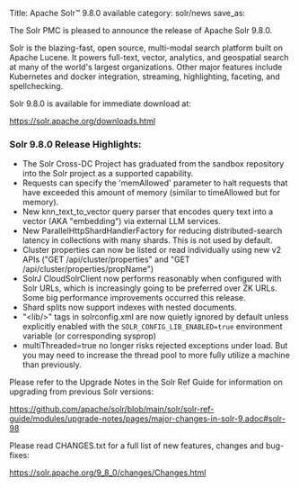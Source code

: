 Title: Apache Solr™ 9.8.0 available
category: solr/news
save_as:

The Solr PMC is pleased to announce the release of Apache Solr 9.8.0.

Solr is the blazing-fast, open source, multi-modal search platform built on Apache Lucene. It powers full-text, vector, analytics, and geospatial search at many of the world's largest organizations. Other major features include Kubernetes and docker integration, streaming, highlighting, faceting, and spellchecking.

Solr 9.8.0 is available for immediate download at:

  <https://solr.apache.org/downloads.html>

### Solr 9.8.0 Release Highlights:

  * The Solr Cross-DC Project has graduated from the sandbox repository into the Solr project as a supported capability.
  * Requests can specify the 'memAllowed' parameter to halt requests that have exceeded this amount of memory (similar to timeAllowed but for memory).
  * New knn_text_to_vector query parser that encodes query text into a vector (AKA "embedding") via external LLM services.
  * New ParallelHttpShardHandlerFactory for reducing distributed-search latency in collections with many shards. This is not used by default.
  * Cluster properties can now be listed or read individually using new v2 APIs ("GET /api/cluster/properties" and "GET /api/cluster/properties/propName")
  * SolrJ CloudSolrClient now performs reasonably when configured with Solr URLs, which is increasingly going to be preferred over ZK URLs.  Some big performance improvements occurred this release.
  * Shard splits now support indexes with nested documents.
  * "\<lib/\>" tags in solrconfig.xml are now quietly ignored by default unless explicitly enabled with the `SOLR_CONFIG_LIB_ENABLED=true` environment variable (or corresponding sysprop)
  * multiThreaded=true no longer risks rejected exceptions under load.  But you may need to increase the thread pool to more fully utilize a machine than previously.

Please refer to the Upgrade Notes in the Solr Ref Guide for information on upgrading from previous Solr versions:

  <https://github.com/apache/solr/blob/main/solr/solr-ref-guide/modules/upgrade-notes/pages/major-changes-in-solr-9.adoc#solr-98>

Please read CHANGES.txt for a full list of new features, changes and bug-fixes:

  <https://solr.apache.org/9_8_0/changes/Changes.html>

